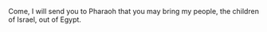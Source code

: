 Come, I will send you to Pharaoh that you may bring my people, the children of Israel, out of Egypt.
